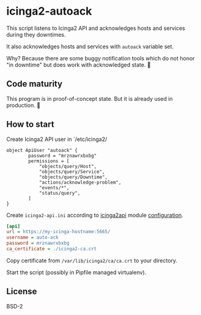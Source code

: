 
# icinga2-autoack

This script listens to Icinga2 API and acknowledges hosts and services
during they downtimes.  

It also acknowledges hosts and services with `autoack` variable set.

Why? Because there are some buggy notification tools which do not 
honor "in downtime" but does work with acknowledged state. 🤦


## Code maturity

This program is in proof-of-concept state. But it is already used 
in production. 🤷

## How to start

Create Icinga2 API user in `/etc/icinga2/

```
object ApiUser "autoack" {
        password = "mrznawrxbxbg"
        permissions = [
            "objects/query/Host",
            "objects/query/Service",
            "objects/query/Downtime",
            "actions/acknowledge-problem",
            "events/*",
            "status/query",
        ]
}
```

Create `icinga2-api.ini` according to [icinga2api][icinga2api] 
module [configuration][icinga2api-config].

```ini
[api]
url = https://my-icinga-hostname:5665/
username = auto-ack
password = mrznawrxbxbg
ca_certificate = ./icinga2-ca.crt
```

Copy  certificate from `/var/lib/icinga2/ca/ca.crt` to 
your directory.

Start the script (possibly in Pipfile managed virtualenv).


## License

BSD-2

[icinga2api]: https://github.com/fmnisme/python-icinga2api
[icinga2api-config]: https://github.com/fmnisme/python-icinga2api/blob/master/doc/2-authentication.md#-config-file
